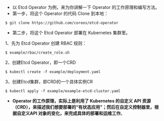 - 以 Etcd Operator 为例，来为你讲解一下 Operator 的工作原理和编写方法。
- 第一步，将这个 Operator 的代码 Clone 到本地：

```shell
$ git clone https://github.com/coreos/etcd-operator
```

- 第二步，将这个 Etcd Operator 部署在 Kubernetes 集群里。



1、先为 Etcd Operator 创建 RBAC 规则：

```shell
$ example/rbac/create_role.sh
```

2、创建Etcd Operator，即一个CRD

```shell
$ kubectl create -f example/deployment.yaml
```

3、创建Etcd集群，即CRD的一个具体实例CR

```shell
$ kubectl apply -f example/example-etcd-cluster.yaml
```



- **Operator 的工作原理，实际上是利用了 Kubernetes 的自定义 API 资源（CRD），来描述我们想要部署的“有状态应用”；然后在自定义控制器里，根据自定义API 对象的变化，来完成具体的部署和运维工作**。